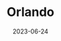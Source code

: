 ---
title: "Orlando"
cc-type: city
date: 2023-06-24
hashtag: orlando
state:
  - Florida
tags:
  - city
  - Florida
---